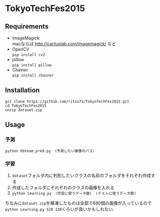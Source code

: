 # TokyoTechFes2015

## Requirements
* ImageMagick  
macならば http://cactuslab.com/imagemagick/ など
* OpenCV  
`pip install cv2`
* pillow  
`pip install pillow`
* Chainer  
`pip install chainer`

## Installation
```
git clone https://github.com/ritsu73/TokyoTechFes2015.git
cd TokyoTechFes2015
unzip dataset.zip
```

## Usage
### 予測
```
python bbteam_pred.py （予測したい画像のパス）
```

### 学習
1. `dataset`フォルダ内に判別したいクラスの名前のフォルダをそれぞれ作成する
2. 作成したフォルダにそれぞれのクラスの画像を入れる
3. ```python Learning.py （学習に使うデータ数） (テストに使うデータ数)```

ちなみに`dataset.zip`を解凍したものは全部で680個の画像が入っているので`python Learning.py 520 130`くらいが良いかもしれない.